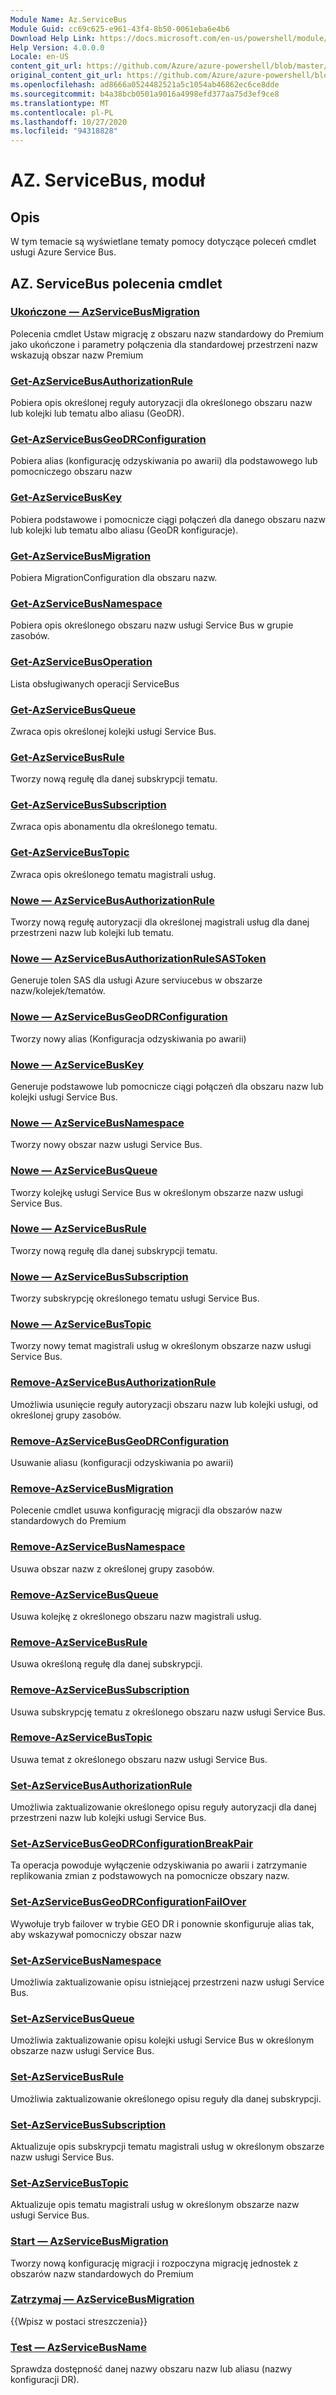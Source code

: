 ```yaml
---
Module Name: Az.ServiceBus
Module Guid: cc69c625-e961-43f4-8b50-0061eba6e4b6
Download Help Link: https://docs.microsoft.com/en-us/powershell/module/az.servicebus
Help Version: 4.0.0.0
Locale: en-US
content_git_url: https://github.com/Azure/azure-powershell/blob/master/src/ServiceBus/ServiceBus/help/Az.ServiceBus.md
original_content_git_url: https://github.com/Azure/azure-powershell/blob/master/src/ServiceBus/ServiceBus/help/Az.ServiceBus.md
ms.openlocfilehash: ad8666a0524482521a5c1054ab46862ec6ce8dde
ms.sourcegitcommit: b4a38bcb0501a9016a4998efd377aa75d3ef9ce8
ms.translationtype: MT
ms.contentlocale: pl-PL
ms.lasthandoff: 10/27/2020
ms.locfileid: "94318828"
---
```

# AZ. ServiceBus, moduł
## Opis
W tym temacie są wyświetlane tematy pomocy dotyczące poleceń cmdlet usługi Azure Service Bus.

## AZ. ServiceBus polecenia cmdlet
### [Ukończone — AzServiceBusMigration](Complete-AzServiceBusMigration.md)
Polecenia cmdlet Ustaw migrację z obszaru nazw standardowy do Premium jako ukończone i parametry połączenia dla standardowej przestrzeni nazw wskazują obszar nazw Premium

### [Get-AzServiceBusAuthorizationRule](Get-AzServiceBusAuthorizationRule.md)
Pobiera opis określonej reguły autoryzacji dla określonego obszaru nazw lub kolejki lub tematu albo aliasu (GeoDR). 

### [Get-AzServiceBusGeoDRConfiguration](Get-AzServiceBusGeoDRConfiguration.md)
Pobiera alias (konfigurację odzyskiwania po awarii) dla podstawowego lub pomocniczego obszaru nazw

### [Get-AzServiceBusKey](Get-AzServiceBusKey.md)
Pobiera podstawowe i pomocnicze ciągi połączeń dla danego obszaru nazw lub kolejki lub tematu albo aliasu (GeoDR konfiguracje).

### [Get-AzServiceBusMigration](Get-AzServiceBusMigration.md)
Pobiera MigrationConfiguration dla obszaru nazw.

### [Get-AzServiceBusNamespace](Get-AzServiceBusNamespace.md)
Pobiera opis określonego obszaru nazw usługi Service Bus w grupie zasobów.

### [Get-AzServiceBusOperation](Get-AzServiceBusOperation.md)
Lista obsługiwanych operacji ServiceBus

### [Get-AzServiceBusQueue](Get-AzServiceBusQueue.md)
Zwraca opis określonej kolejki usługi Service Bus.

### [Get-AzServiceBusRule](Get-AzServiceBusRule.md)
Tworzy nową regułę dla danej subskrypcji tematu. 

### [Get-AzServiceBusSubscription](Get-AzServiceBusSubscription.md)
Zwraca opis abonamentu dla określonego tematu.

### [Get-AzServiceBusTopic](Get-AzServiceBusTopic.md)
Zwraca opis określonego tematu magistrali usług.

### [Nowe — AzServiceBusAuthorizationRule](New-AzServiceBusAuthorizationRule.md)
Tworzy nową regułę autoryzacji dla określonej magistrali usług dla danej przestrzeni nazw lub kolejki lub tematu.

### [Nowe — AzServiceBusAuthorizationRuleSASToken](New-AzServiceBusAuthorizationRuleSASToken.md)
Generuje tolen SAS dla usługi Azure serviucebus w obszarze nazw/kolejek/tematów. 

### [Nowe — AzServiceBusGeoDRConfiguration](New-AzServiceBusGeoDRConfiguration.md)
Tworzy nowy alias (Konfiguracja odzyskiwania po awarii)

### [Nowe — AzServiceBusKey](New-AzServiceBusKey.md)
Generuje podstawowe lub pomocnicze ciągi połączeń dla obszaru nazw lub kolejki usługi Service Bus.

### [Nowe — AzServiceBusNamespace](New-AzServiceBusNamespace.md)
Tworzy nowy obszar nazw usługi Service Bus.

### [Nowe — AzServiceBusQueue](New-AzServiceBusQueue.md)
Tworzy kolejkę usługi Service Bus w określonym obszarze nazw usługi Service Bus.

### [Nowe — AzServiceBusRule](New-AzServiceBusRule.md)
Tworzy nową regułę dla danej subskrypcji tematu. 

### [Nowe — AzServiceBusSubscription](New-AzServiceBusSubscription.md)
Tworzy subskrypcję określonego tematu usługi Service Bus.

### [Nowe — AzServiceBusTopic](New-AzServiceBusTopic.md)
Tworzy nowy temat magistrali usług w określonym obszarze nazw usługi Service Bus.

### [Remove-AzServiceBusAuthorizationRule](Remove-AzServiceBusAuthorizationRule.md)
Umożliwia usunięcie reguły autoryzacji obszaru nazw lub kolejki usługi, od określonej grupy zasobów.

### [Remove-AzServiceBusGeoDRConfiguration](Remove-AzServiceBusGeoDRConfiguration.md)
Usuwanie aliasu (konfiguracji odzyskiwania po awarii)

### [Remove-AzServiceBusMigration](Remove-AzServiceBusMigration.md)
Polecenie cmdlet usuwa konfigurację migracji dla obszarów nazw standardowych do Premium

### [Remove-AzServiceBusNamespace](Remove-AzServiceBusNamespace.md)
Usuwa obszar nazw z określonej grupy zasobów. 

### [Remove-AzServiceBusQueue](Remove-AzServiceBusQueue.md)
Usuwa kolejkę z określonego obszaru nazw magistrali usług.

### [Remove-AzServiceBusRule](Remove-AzServiceBusRule.md)
Usuwa określoną regułę dla danej subskrypcji.

### [Remove-AzServiceBusSubscription](Remove-AzServiceBusSubscription.md)
Usuwa subskrypcję tematu z określonego obszaru nazw usługi Service Bus.

### [Remove-AzServiceBusTopic](Remove-AzServiceBusTopic.md)
Usuwa temat z określonego obszaru nazw usługi Service Bus.

### [Set-AzServiceBusAuthorizationRule](Set-AzServiceBusAuthorizationRule.md)
Umożliwia zaktualizowanie określonego opisu reguły autoryzacji dla danej przestrzeni nazw lub kolejki usługi Service Bus.

### [Set-AzServiceBusGeoDRConfigurationBreakPair](Set-AzServiceBusGeoDRConfigurationBreakPair.md)
Ta operacja powoduje wyłączenie odzyskiwania po awarii i zatrzymanie replikowania zmian z podstawowych na pomocnicze obszary nazw.

### [Set-AzServiceBusGeoDRConfigurationFailOver](Set-AzServiceBusGeoDRConfigurationFailOver.md)
Wywołuje tryb failover w trybie GEO DR i ponownie skonfiguruje alias tak, aby wskazywał pomocniczy obszar nazw

### [Set-AzServiceBusNamespace](Set-AzServiceBusNamespace.md)
Umożliwia zaktualizowanie opisu istniejącej przestrzeni nazw usługi Service Bus.

### [Set-AzServiceBusQueue](Set-AzServiceBusQueue.md)
Umożliwia zaktualizowanie opisu kolejki usługi Service Bus w określonym obszarze nazw usługi Service Bus.

### [Set-AzServiceBusRule](Set-AzServiceBusRule.md)
Umożliwia zaktualizowanie określonego opisu reguły dla danej subskrypcji.

### [Set-AzServiceBusSubscription](Set-AzServiceBusSubscription.md)
Aktualizuje opis subskrypcji tematu magistrali usług w określonym obszarze nazw usługi Service Bus.

### [Set-AzServiceBusTopic](Set-AzServiceBusTopic.md)
Aktualizuje opis tematu magistrali usług w określonym obszarze nazw usługi Service Bus.

### [Start — AzServiceBusMigration](Start-AzServiceBusMigration.md)
Tworzy nową konfigurację migracji i rozpoczyna migrację jednostek z obszarów nazw standardowych do Premium

### [Zatrzymaj — AzServiceBusMigration](Stop-AzServiceBusMigration.md)
{{Wpisz w postaci streszczenia}}

### [Test — AzServiceBusName](Test-AzServiceBusName.md)
Sprawdza dostępność danej nazwy obszaru nazw lub aliasu (nazwy konfiguracji DR). 

